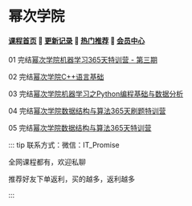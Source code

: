 # 幂次学院

#### [**课程首页**](../index.md) 💖 [**更新记录**](./gxjl-2023.md) 💖 [**热门推荐**](./rmtj.md) 💖 [**会员中心**](./vip.md)

01 完结[幂次学院机器学习365天特训营 - 第三期](https://mici.jiqishidai.com/site/course_introduction?id=14)

02 完结[幂次学院C++语言基础](https://mici.jiqishidai.com/site/course_pro?id=13)

03 完结[幂次学院机器学习之Python编程基础与数据分析](https://mici.jiqishidai.com/site/course_introduction?id=5)

04 完结[幂次学院数据结构与算法365天刷题特训营](https://mici.jiqishidai.com/site/course_pro?id=12)

05 完结[幂次学院数据结构与算法365天特训营](https://mici.jiqishidai.com/site/course_introduction?id=11)

::: tip
联系方式：微信：IT_Promise

全网课程都有，欢迎私聊

推荐好友下单返利，买的越多，返利越多

:::